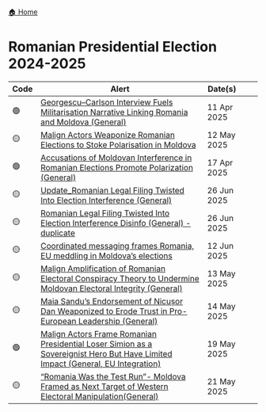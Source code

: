 <a href="{{ '/' | relative_url }}" class="home-button">🏠 Home</a>

# Romanian Presidential Election 2024-2025

| Code | Alert | Date(s)&nbsp;&nbsp;&nbsp;&nbsp;&nbsp;&nbsp;&nbsp;&nbsp; |
|---|---------------|---------|
| 🟢 |[ Georgescu–Carlson Interview Fuels Militarisation Narrative Linking Romania and Moldova (General)](https://drive.google.com/file/d/1AJV_qgbbk1ZWuAs27_i1VpoKWwNn--rG/view?usp=drivesdk) | 11 Apr 2025 |  
| 🟡 |[ Malign Actors Weaponize Romanian Elections to Stoke Polarisation in Moldova](https://drive.google.com/file/d/1uLZqy8FjiZeAT1MoAVRV3u7I_cG2aY5a/view?usp=drivesdk) | 12 May 2025 |  
| 🟢 |[Accusations of Moldovan Interference in Romanian Elections Promote Polarization (General)](https://drive.google.com/file/d/1LOAqIu_V2KEnulVA9px6cexrVlS8VP6j/view?usp=drivesdk) | 17 Apr 2025 |  
| 🟡 |[Update_Romanian Legal Filing Twisted Into Election Interference (General)](https://drive.google.com/file/d/1Ixe17yGK_3HeXnRWuT08T9t3db6DePaE/view?usp=drivesdk) | 26 Jun 2025 |  
| 🟡 |[Romanian Legal Filing Twisted Into Election Interference Disinfo (General)  - duplicate](https://drive.google.com/file/d/1E26DQhdGcrpMpd2JmSV6T0YYDVDPcNpH/view?usp=drivesdk) | 26 Jun 2025 |  
| 🟡 |[ Coordinated messaging frames Romania, EU meddling in Moldova’s elections](https://drive.google.com/file/d/1ZvMAnXezZCylZY2TOjur2Efx1UFDnpDV/view?usp=drivesdk) | 12 Jun 2025 |  
| 🟡 |[Malign Amplification of Romanian Electoral Conspiracy Theory to Undermine Moldovan Electoral Integrity (General)](https://drive.google.com/file/d/1YPo4B7-4PhjOEsAKBfH4fsMLAmejtSOk/view?usp=drivesdk) | 13 May 2025 |  
| 🟡 |[ Maia Sandu’s Endorsement of Nicușor Dan Weaponized to Erode Trust in Pro-European Leadership (General)](https://drive.google.com/file/d/1iOEhKP8Gu3VB99NfjojACJlZ01aCdFFz/view?usp=drivesdk) | 14 May 2025 |  
| 🟢 |[ Malign Actors Frame Romanian Presidential Loser Simion as a Sovereignist Hero But Have Limited Impact (General, EU Integration)](https://drive.google.com/file/d/18tUmR6P8JMkXfUIt8ni_5caEKvdYsu0B/view?usp=drivesdk) | 19 May 2025 |  
| 🟡 |[ “Romania Was the Test Run”- Moldova Framed as Next Target of Western Electoral Manipulation(General)](https://drive.google.com/file/d/1tEeWc3UP0tcbZZHHwzXhrfEZdMBPf33T/view?usp=drivesdk) | 21 May 2025 |  
